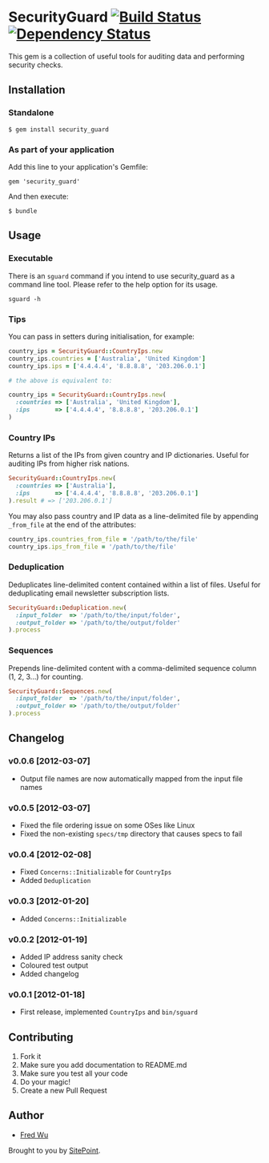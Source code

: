 # SecurityGuard [![Build Status](https://secure.travis-ci.org/fredwu/security_guard.png?branch=master)](http://travis-ci.org/fredwu/security_guard) [![Dependency Status](https://gemnasium.com/fredwu/security_guard.png)](https://gemnasium.com/fredwu/security_guard)

This gem is a collection of useful tools for auditing data and performing security checks.

## Installation

### Standalone

    $ gem install security_guard

### As part of your application

Add this line to your application's Gemfile:

    gem 'security_guard'

And then execute:

    $ bundle

## Usage

### Executable

There is an `sguard` command if you intend to use security_guard as a command line tool. Please refer to the help option for its usage.

    sguard -h

### Tips

You can pass in setters during initialisation, for example:

```ruby
country_ips = SecurityGuard::CountryIps.new
country_ips.countries = ['Australia', 'United Kingdom']
country_ips.ips = ['4.4.4.4', '8.8.8.8', '203.206.0.1']

# the above is equivalent to:

country_ips = SecurityGuard::CountryIps.new(
  :countries => ['Australia', 'United Kingdom'],
  :ips       => ['4.4.4.4', '8.8.8.8', '203.206.0.1']
)
```

### Country IPs

Returns a list of the IPs from given country and IP dictionaries. Useful for auditing IPs from higher risk nations.

```ruby
SecurityGuard::CountryIps.new(
  :countries => ['Australia'],
  :ips       => ['4.4.4.4', '8.8.8.8', '203.206.0.1']
).result # => ['203.206.0.1']
```

You may also pass country and IP data as a line-delimited file by appending `_from_file` at the end of the attributes:

```ruby
country_ips.countries_from_file = '/path/to/the/file'
country_ips.ips_from_file = '/path/to/the/file'
```

### Deduplication

Deduplicates line-delimited content contained within a list of files. Useful for deduplicating email newsletter subscription lists.

```ruby
SecurityGuard::Deduplication.new(
  :input_folder  => '/path/to/the/input/folder',
  :output_folder => '/path/to/the/output/folder'
).process
```

### Sequences

Prepends line-delimited content with a comma-delimited sequence column (1, 2, 3...) for counting.

```ruby
SecurityGuard::Sequences.new(
  :input_folder  => '/path/to/the/input/folder',
  :output_folder => '/path/to/the/output/folder'
).process
```

## Changelog

### v0.0.6 [2012-03-07]

- Output file names are now automatically mapped from the input file names

### v0.0.5 [2012-03-07]

- Fixed the file ordering issue on some OSes like Linux
- Fixed the non-existing `specs/tmp` directory that causes specs to fail

### v0.0.4 [2012-02-08]

- Fixed `Concerns::Initializable` for `CountryIps`
- Added `Deduplication`

### v0.0.3 [2012-01-20]

- Added `Concerns::Initializable`

### v0.0.2 [2012-01-19]

- Added IP address sanity check
- Coloured test output
- Added changelog

### v0.0.1 [2012-01-18]

- First release, implemented `CountryIps` and `bin/sguard`

## Contributing

1. Fork it
2. Make sure you add documentation to README.md
3. Make sure you test all your code
4. Do your magic!
5. Create a new Pull Request

## Author

- [Fred Wu](http://fredwu.me/)

Brought to you by [SitePoint](http://www.sitepoint.com/).
